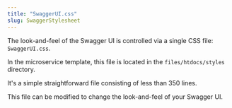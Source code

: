 ```yaml
---
title: "SwaggerUI.css"
slug: SwaggerStylesheet
---
```


The look-and-feel of the Swagger UI is controlled via a single CSS file:  `SwaggerUI.css`.

In the microservice template, this file is located in the `files/htdocs/styles` directory.

It's a simple straightforward file consisting of less than 350 lines.

This file can be modified to change the look-and-feel of your Swagger UI.
